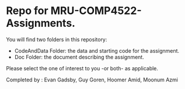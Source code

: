 # Repo for MRU-COMP4522-Assignments.

You will find two folders in this repository:

- CodeAndData Folder: the data and starting code for the assignment.
- Doc Folder: the document describing the assignment.

Please select the one of interest to you -or both- as applicable.

Completed by : Evan Gadsby, 
Guy Goren, 
Hoomer Amid, 
Moonum Azmi
